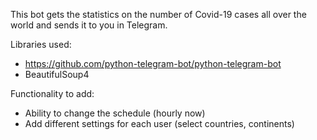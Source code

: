 This bot gets the statistics on the number of Covid-19 cases all over the world and sends it to you in Telegram.

Libraries used: 
- https://github.com/python-telegram-bot/python-telegram-bot
- BeautifulSoup4

Functionality to add:
- Ability to change the schedule (hourly now)
- Add different settings for each user (select countries, continents)
